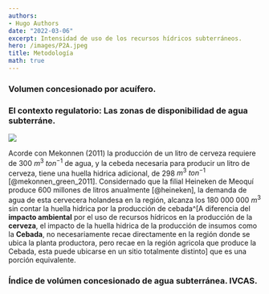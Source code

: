 ```yaml
---
authors:
- Hugo Authors
date: "2022-03-06"
excerpt: Intensidad de uso de los recursos hídricos subterráneos.
hero: /images/P2A.jpeg
title: Metodología
math: true
---
```



### Volumen concesionado por acuífero.


### El contexto regulatorio:  Las zonas de disponibilidad de agua subterráne. 



![](/images/p3a.png)



Acorde con Mekonnen (2011) la producción de un litro de cerveza requiere de 300 $m^{3}$ $ton^{-1}$ de agua, y la cebeda necesaria para producir un litro de cerveza, tiene una huella hidrica adicional, de 298 $m^{3}$ $ton^{-1}$ [@mekonnen_green_2011]. Considernado que la filial Heineken de Meoquí produce  600 millones de litros anualmente [@heineken], la demanda de agua de esta cervecera  holandesa en la región, alcanza los 180 000 000 $m^3$ sin contar la huella hidrica por la producción de cebada^[A diferencia del **impacto ambiental** por el uso de recursos hídricos en la producción de la **cerveza**, el impacto de la huella hidrica de la producción de insumos como la **Cebada**, no necesariamente recae directamente en la región donde se ubica la planta productora, pero recae en la región agricola que produce la Cebada, esta puede ubicarse en un sitio totalmente distinto] que es una porción equivalente. 

### Índice de volúmen concesionado de agua subterránea. IVCAS.
